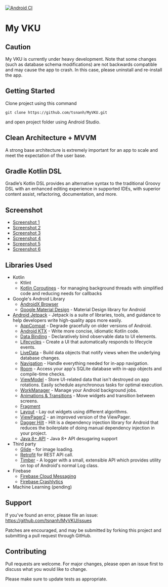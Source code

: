 [![Android CI](https://github.com/tsnanh/MyVKU/actions/workflows/android.yml/badge.svg?branch=master)](https://github.com/tsnanh/MyVKU/actions/workflows/android.yml)
# My VKU
## Caution
My VKU is currently under heavy development. Note that some changes (such as database schema modifications) are not backwards compatible and may cause the app to crash. In this case, please uninstall and re-install the app.
## Getting Started
Clone project using this command

``
git clone https://github.com/tsnanh/MyVKU.git
``

and open project folder using Android Studio.
## Clean Architecture + MVVM
A strong base architecture is extremely important for an app to scale and meet the expectation of the user base.

## Gradle Kotlin DSL
Gradle’s Kotlin DSL provides an alternative syntax to the traditional Groovy DSL with an enhanced editing experience in supported IDEs, with superior content assist, refactoring, documentation, and more.

## Screenshot
* [Screenshot 1](https://github.com/tsnanh/MyVKU/tree/master/screenshots/screenshot_1.jpg)
* [Screenshot 2](https://github.com/tsnanh/MyVKU/tree/master/screenshots/screenshot_2.jpg)
* [Screenshot 3](https://github.com/tsnanh/MyVKU/tree/master/screenshots/screenshot_3.jpg)
* [Screenshot 4](https://github.com/tsnanh/MyVKU/tree/master/screenshots/screenshot_4.jpg)
* [Screenshot 5](https://github.com/tsnanh/MyVKU/tree/master/screenshots/screenshot_5.jpg)
* [Screenshot 6](https://github.com/tsnanh/MyVKU/tree/master/screenshots/screenshot_6.jpg)

## Libraries Used
* Kotlin
  * Ktlint
  * [Kotlin Coroutines](https://kotlinlang.org/docs/reference/coroutines-overview.html) - for managing background threads with simplified code and reducing needs for callbacks
* Google's Android Library
  * [AndroidX Browser](https://developer.chrome.com/multidevice/android/customtabs)
  * [Google Material Design](https://material.io) - Material Design library for Android
* [Android Jetpack](https://developer.android.com/jetpack) - Jetpack is a suite of libraries, tools, and guidance to help developers write high-quality apps more easily.
  * [AppCompat](https://developer.android.com/topic/libraries/support-library/packages#v7-appcompat) - Degrade gracefully on older versions of Android.
  * [Android KTX](https://developer.android.com/kotlin/ktx) - Write more concise, idiomatic Kotlin code.
  * [Data Binding](https://developer.android.com/topic/libraries/data-binding/) - Declaratively bind observable data to UI elements.
  * [Lifecycles](https://developer.android.com/topic/libraries/architecture/lifecycle) - Create a UI that automatically responds to lifecycle events.
  * [LiveData](https://developer.android.com/topic/libraries/architecture/livedata) - Build data objects that notify views when the underlying database changes.
  * [Navigation](https://developer.android.com/topic/libraries/architecture/livedata) - Handle everything needed for in-app navigation.
  * [Room](https://developer.android.com/topic/libraries/architecture/room) - Access your app's SQLite database with in-app objects and compile-time checks.
  * [ViewModel](https://developer.android.com/topic/libraries/architecture/viewmodel) - Store UI-related data that isn't destroyed on app rotations. Easily schedule asynchronous tasks for optimal execution.
  * [WorkManager](https://developer.android.com/topic/libraries/architecture/workmanager) - Manage your Android background jobs.
  * [Animations & Transitions](https://developer.android.com/training/animation/) - Move widgets and transition between screens.
  * [Fragment](https://developer.android.com/guide/components/fragments)
  * [Layout](https://developer.android.com/guide/topics/ui/declaring-layout) - Lay out widgets using different algorithms.
  * [ViewPager2](https://developer.android.com/training/animation/vp2-migration) - an improved version of the ViewPager.
  * [Dagger Hilt](https://developer.android.com/training/dependency-injection/hilt-android) - Hilt is a dependency injection library for Android that reduces the boilerplate of doing manual dependency injection in your project.
  * [Java 8+ API](https://developer.android.com/studio/write/java8-support) - Java 8+ API desugaring support
* Third party
  * [Glide](https://bumptech.github.io/glide/) - for image loading.
  * [Retrofit](https://square.github.io/retrofit/) for REST API call.
  * [Timber](https://github.com/JakeWharton/timber) - A logger with a small, extensible API which provides utility on top of Android's normal Log class. 
* Firebase
  * [Firebase Cloud Messaging](https://firebase.google.com/docs/cloud-messaging)
  * [Firebase Crashlytics](https://firebase.google.com/docs/crashlytics)
* Machine Learning (pending)

## Support
If you've found an error, please file an issue: https://github.com/tsnanh/MyVKU/issues

Patches are encouraged, and may be submitted by forking this project and submitting a pull request through GitHub.

## Contributing
Pull requests are welcome. For major changes, please open an issue first to discuss what you would like to change.

Please make sure to update tests as appropriate.
